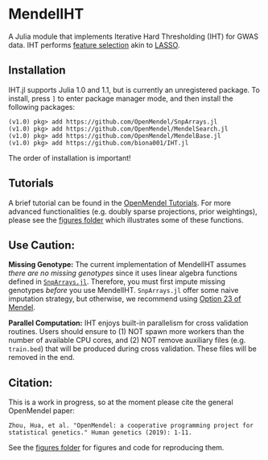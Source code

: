 # MendelIHT

A Julia module that implements Iterative Hard Thresholding (IHT) for GWAS data. IHT performs [feature selection](https://en.wikipedia.org/wiki/Feature_selection) akin to [LASSO](https://en.wikipedia.org/wiki/Lasso_(statistics)). 

## Installation

IHT.jl supports Julia 1.0 and 1.1, but is currently an unregistered package. To install, press `]` to enter package manager mode, and then install the following packages:

```
(v1.0) pkg> add https://github.com/OpenMendel/SnpArrays.jl
(v1.0) pkg> add https://github.com/OpenMendel/MendelSearch.jl
(v1.0) pkg> add https://github.com/OpenMendel/MendelBase.jl
(v1.0) pkg> add https://github.com/biona001/IHT.jl
```

The order of installation is important!

## Tutorials

A brief tutorial can be found in the [OpenMendel Tutorials](https://github.com/OpenMendel/Tutorials/blob/master/IHT/Mendel_IHT_tutorial.ipynb). For more advanced functionalities (e.g. doubly sparse projections, prior weightings), please see the [figures folder](https://github.com/biona001/MendelIHT.jl/tree/master/figures) which illustrates some of these functions. 

## Use Caution:

**Missing Genotype:**
The current implementation of MendelIHT assumes *there are no missing genotypes* since it uses linear algebra functions defined in [`SnpArrays.jl`](https://openmendel.github.io/SnpArrays.jl/latest/man/snparray/#linear-algebra-with-snparray). Therefore, you must first impute missing genotypes *before* you use MendelIHT. `SnpArrays.jl` offer some naive imputation strategy, but otherwise, we recommend using [Option 23 of Mendel](http://www.genetics.ucla.edu/software/mendel). 

**Parallel Computation:**
IHT enjoys built-in parallelism for cross validation routines. Users should ensure to (1) NOT spawn more workers than the number of available CPU cores, and (2) NOT remove auxiliary files (e.g. `train.bed`) that will be produced during cross validation. These files will be removed in the end. 

## Citation:

This is a work in progress, so at the moment please cite the general OpenMendel paper:

```
Zhou, Hua, et al. "OpenMendel: a cooperative programming project for statistical genetics." Human genetics (2019): 1-11.
```


See the [figures folder](https://github.com/biona001/MendelIHT.jl/tree/master/figures) for figures and code for reproducing them.